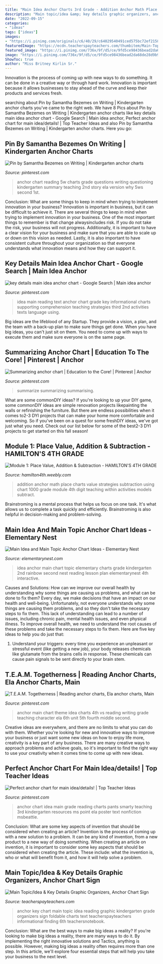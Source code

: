 ```yaml
---
title: "Main Idea Anchor Charts 3rd Grade - Addition Anchor Math Place Charts Value Strategies Subtraction Using Chart 1000 Grade Module 4th Digit Teaching Within Activities Models Subtract"
description: "Main topic/idea &amp; key details graphic organizers, anchor chart sign"
date: "2022-09-15"
categories:
- "ideas"
tags: ["ideas"]
images:
- "https://i.pinimg.com/originals/c6/40/29/c64029540491ced575bc72ef2158c45d.jpg"
featuredImage: "https://ecdn.teacherspayteachers.com/thumbitem/Main-TopicIdea-Key-Details-Graphic-Organizers-Anchor-Chart-Sign-Foldable-1645283-1500875417/original-1645283-2.jpg"
featured_image: "https://i.pinimg.com/736x/9f/d5/ce/9fd5ce98436bead2da68de28d9b955bd--summarize-activities-summarising-activities.jpg?b=t"
image: "https://i.pinimg.com/736x/9f/d5/ce/9fd5ce98436bead2da68de28d9b955bd--summarize-activities-summarising-activities.jpg?b=t"
ShowToc: true
author: "Miss Britney Kirlin Sr."
---
```



Innovation is the process of coming up with new ways to do something. It can be done in a creative way or through hard work. Innovation is important because it allows businesses to stay ahead of the curve and keep their products and services fresh.

	

		
searching about Pin by Samantha Bezemes on Writing | Kindergarten anchor charts you've came to the right web. We have 8 Pics about Pin by Samantha Bezemes on Writing | Kindergarten anchor charts like key details main idea anchor chart - Google Search | Main idea anchor, Perfect anchor chart for main idea/details! | Top Teacher Ideas and also Pin by Samantha Bezemes on Writing | Kindergarten anchor charts. Here you go:
		
    
## Pin By Samantha Bezemes On Writing | Kindergarten Anchor Charts

<img loading=lazy src="https://i.pinimg.com/originals/c6/40/29/c64029540491ced575bc72ef2158c45d.jpg" onerror="this.onerror=null;this.src='https://tse3.mm.bing.net/th?id=OIP.yHon4RzNoGqY9cnMoZfMXwHaJ6&amp;pid=15.1';" alt="Pin by Samantha Bezemes on Writing | Kindergarten anchor charts">

_Source: pinterest.com_

>anchor chart reading 5w charts grade questions writing questioning kindergarten summary teaching 2nd story ela version why 5ws second 1st. 

	

Conclusion: What are some things to keep in mind when trying to implement innovation in your business?
Innovation is important in business, but it can be difficult to achieve it. There are several things to keep in mind when trying to implement innovation in your business. One of the most important things to remember is that change alwaysincludes risk. If you do not take the risk, your business will not progress. Additionally, it is important to have a clear vision for your business and make sure that you are able to scale up or down on this vision as needed. Lastly, it is also important to have consistent culture throughout your organization so that everyone understands what innovation means and how they can support it.

    
## Key Details Main Idea Anchor Chart - Google Search | Main Idea Anchor

<img loading=lazy src="https://i.pinimg.com/736x/3e/0f/88/3e0f885ca81ce4facb7a9a1ddb4d5f2f--reading-comprehension-comprehension-strategies.jpg" onerror="this.onerror=null;this.src='https://tse1.mm.bing.net/th?id=OIP.pLyK03ZaFJ_SlKdQtHeIMgHaJ6&amp;pid=15.1';" alt="key details main idea anchor chart - Google Search | Main idea anchor">

_Source: pinterest.com_

>idea main reading text anchor chart grade key informational charts supporting comprehension teaching strategies third 2nd activities texts language using. 

	

Big ideas are the lifeblood of any Startup. They provide a vision, a plan, and the team with a back-up plan to make sure things get done. When you have big ideas, you can't just sit on them. You need to come up with ways to execute them and make sure everyone is on the same page.

    
## Summarizing Anchor Chart | Education To The Core! | Pinterest | Anchor

<img loading=lazy src="https://i.pinimg.com/736x/9f/d5/ce/9fd5ce98436bead2da68de28d9b955bd--summarize-activities-summarising-activities.jpg?b=t" onerror="this.onerror=null;this.src='https://tse1.mm.bing.net/th?id=OIP.-rXZRIieTfUXRE3RCVVvrQHaJ6&amp;pid=15.1';" alt="Summarizing anchor chart | Education to the Core! | Pinterest | Anchor">

_Source: pinterest.com_

>summarize summarizing summarising. 

	

What are some commonDIY ideas?
If you're looking to up your DIY game, some commonDIY ideas are simple renovation projects likepainting the walls or refinishing the furniture. But there are endless possibilities when it comes to2-3 DYI projects that can make your home more comfortable and welcoming. So if you've been on a quest for some freshDIY ideas, we've got just what you need. Check out our list below for some of the best2-3 DYI projects to get started on this fall season!

    
## Module 1: Place Value, Addition &amp; Subtraction - HAMILTON&#039;S 4TH GRADE

<img loading=lazy src="http://hamilton4th.weebly.com/uploads/5/5/3/2/55324607/6986720_orig.jpg" onerror="this.onerror=null;this.src='https://tse4.mm.bing.net/th?id=OIP.v-B_2ZcT2bzob2_J7dEI7gHaJ4&amp;pid=15.1';" alt="Module 1: Place Value, Addition &amp; Subtraction - HAMILTON&#039;S 4TH GRADE">

_Source: hamilton4th.weebly.com_

>addition anchor math place charts value strategies subtraction using chart 1000 grade module 4th digit teaching within activities models subtract. 

	

Brainstroming is a mental process that helps us focus on one task. It's what allows us to complete a task quickly and efficiently. Brainstroming is also helpful in decision-making and problem-solving.

    
## Main Idea And Main Topic Anchor Chart Ideas - Elementary Nest

<img loading=lazy src="http://elementarynest.com/wp-content/uploads/2019/01/Slide3.png" onerror="this.onerror=null;this.src='https://tse3.mm.bing.net/th?id=OIP.v7WYH0ctra7nNx2iUnwp6AHaJ4&amp;pid=15.1';" alt="Main Idea and Main Topic Anchor Chart Ideas - Elementary Nest">

_Source: elementarynest.com_

>idea anchor main chart topic elementary charts grade kindergarten 2nd rainbow second nest reading lesson plan elementarynest 4th interactive. 

	

Causes and Solutions: How can we improve our overall health by understanding why some things are causing us problems, and what can be done to fix them?
Every day, we make decisions that have an impact on our health and well-being. Unfortunately, not everyone understands why some things are causing them problems, and so they don't take the necessary steps to fix them. This lack of understanding can lead to a number of issues, including chronic pain, mental health issues, and even physical illness. To improve overall health, we need to understand the root causes of these problems and take the necessary steps to fix them. Here are five key ideas to help you do just that: 
1) Understand your triggers: every time you experience an unpleasant or stressful event (like getting a new job), your body releases chemicals like glutamate from the brains cells in response. These chemicals can cause pain signals to be sent directly to your brain stem.

    
## T.E.A.M. Togetherness | Reading Anchor Charts, Ela Anchor Charts, Main

<img loading=lazy src="https://i.pinimg.com/originals/d3/86/59/d3865938c2103bfe53fe03487d8c432b.jpg" onerror="this.onerror=null;this.src='https://tse1.mm.bing.net/th?id=OIP.No2n0V5CMwlJRXoryBjmBgHaJ3&amp;pid=15.1';" alt="T.E.A.M. Togetherness | Reading anchor charts, Ela anchor charts, Main">

_Source: pinterest.com_

>anchor main chart theme idea charts 4th vs reading writing grade teaching character ela 6th unit 5th fourth middle second. 

	

Creative ideas are everywhere, and there are no limits to what you can do with them. Whether you're looking for new and innovative ways to improve your business or just want some new ideas on how to enjoy life more, creativity is a key part of any business. There are many creative ways to approach problems and achieve goals, so it's important to find the right way to use your creativity when it comes time to come up with new ideas.

    
## Perfect Anchor Chart For Main Idea/details! | Top Teacher Ideas

<img loading=lazy src="https://s-media-cache-ak0.pinimg.com/736x/8b/b2/08/8bb2089dbeee568469f7bfa8e3c9a1ad.jpg" onerror="this.onerror=null;this.src='https://tse4.mm.bing.net/th?id=OIP.Uy-z75SH8KeMM6ZTWhvtNQHaJ4&amp;pid=15.1';" alt="Perfect anchor chart for main idea/details! | Top Teacher Ideas">

_Source: pinterest.com_

>anchor chart idea main grade reading charts pants smarty teaching 3rd kindergarten resources ms point ela poster text nonfiction msbeattie. 

	

Conclusion: What are some key aspects of invention that should be considered when creating an article?
Invention is the process of coming up with a new solution to a problem. It can be any kind of invention, from a new product to a new way of doing something. When creating an article on invention, it is important to consider some key aspects that should be considered when creating the article. These include: what the invention is, who or what will benefit from it, and how it will help solve a problem.

    
## Main Topic/Idea &amp; Key Details Graphic Organizers, Anchor Chart Sign

<img loading=lazy src="https://ecdn.teacherspayteachers.com/thumbitem/Main-TopicIdea-Key-Details-Graphic-Organizers-Anchor-Chart-Sign-Foldable-1645283-1500875417/original-1645283-2.jpg" onerror="this.onerror=null;this.src='https://tse1.mm.bing.net/th?id=OIP.Bio5NZEiHN6L5Z_GXae8CQAAAA&amp;pid=15.1';" alt="Main Topic/Idea &amp; Key Details Graphic Organizers, Anchor Chart Sign">

_Source: teacherspayteachers.com_

>anchor key chart main topic idea reading graphic kindergarten grade organizers sign foldable charts text teacherspayteachers informational finding 6th teachersnotebook. 

	

Conclusion: What are the best ways to make big ideas a reality?
If you're looking to make big ideas a reality, there are many ways to do it. By implementing the right innovative solutions and Tactics, anything is possible. However, making big ideas a reality often requires more than one step. In this article, we'll explore four essential steps that will help you take your business to the next level.

